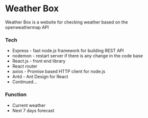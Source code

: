 # Weather Box

Weather Box is a website for checking weather based on the openweathermap API

### Tech

- Express - fast node.js framework for building REST API
- nodemon - restart server if there is any change in the code base
- React.js - front end library
- React router
- axios - Promise based HTTP client for node.js
- Antd - Ant Design for React
- Continued...

### Function

- Current weather
- Next 7 days forecast
